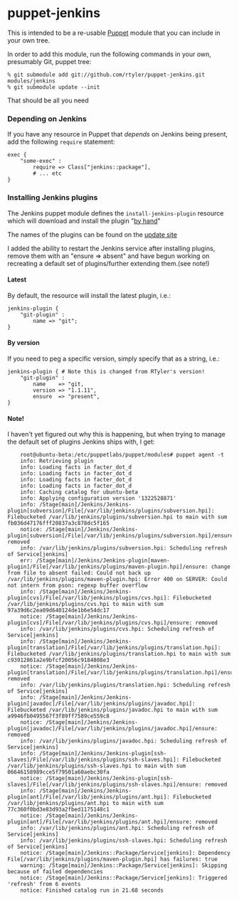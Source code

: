 # puppet-jenkins

This is intended to be a re-usable
[Puppet](http://www.puppetlabs.com/puppet/introduction/) module that you can
include in your own tree.


In order to add this module, run the following commands in your own, presumably
Git, puppet tree:

    % git submodule add git://github.com/rtyler/puppet-jenkins.git modules/jenkins
    % git submodule update --init

That should be all you need

### Depending on Jenkins

If you have any resource in Puppet that *depends* on Jenkins being present, add
the following `require` statement:

    exec {
        "some-exec" :
            require => Class["jenkins::package"],
            # ... etc
    }



### Installing Jenkins plugins


The Jenkins puppet module defines the `install-jenkins-plugin` resource which
will download and install the plugin "[by
hand](https://wiki.jenkins-ci.org/display/JENKINS/Plugins#Plugins-Byhand)"

The names of the plugins can be found on the [update
site](http://updates.jenkins-ci.org/download/plugins)

I added the ability to restart the Jenkins service after installing plugins, remove 
them with an "ensure => absent" and have begun working on recreating a default set of
plugins/further extending them.(see note!)


#### Latest

By default, the resource will install the latest plugin, i.e.:


    jenkins-plugin {
        "git-plugin" :
            name => "git";
    }



#### By version

If you need to peg a specific version, simply specify that as a string, i.e.:

    jenkins-plugin { # Note this is changed from RTyler's version!
        "git-plugin" :
            name    => "git,
            version => "1.1.11",
            ensure  => "present",
    }

#### Note!

I haven't yet figured out why this is happening, but when trying to manage the default
set of plugins Jenkins ships with, I get:

		root@ubuntu-beta:/etc/puppetlabs/puppet/modules# puppet agent -t
		info: Retrieving plugin
		info: Loading facts in facter_dot_d
		info: Loading facts in facter_dot_d
		info: Loading facts in facter_dot_d
		info: Loading facts in facter_dot_d
		info: Caching catalog for ubuntu-beta
		info: Applying configuration version '1322528871'
		info: /Stage[main]/Jenkins/Jenkins-plugin[subversion]/File[/var/lib/jenkins/plugins/subversion.hpi]: Filebucketed /var/lib/jenkins/plugins/subversion.hpi to main with sum fb036d47176fff20837a3c878dc5f165
		notice: /Stage[main]/Jenkins/Jenkins-plugin[subversion]/File[/var/lib/jenkins/plugins/subversion.hpi]/ensure: removed
		info: /var/lib/jenkins/plugins/subversion.hpi: Scheduling refresh of Service[jenkins]
		err: /Stage[main]/Jenkins/Jenkins-plugin[maven-plugin]/File[/var/lib/jenkins/plugins/maven-plugin.hpi]/ensure: change from file to absent failed: Could not back up /var/lib/jenkins/plugins/maven-plugin.hpi: Error 400 on SERVER: Could not intern from pson: regexp buffer overflow
		info: /Stage[main]/Jenkins/Jenkins-plugin[cvs]/File[/var/lib/jenkins/plugins/cvs.hpi]: Filebucketed /var/lib/jenkins/plugins/cvs.hpi to main with sum 97a39d6c2ea09d640124de1b6e54dc17
		notice: /Stage[main]/Jenkins/Jenkins-plugin[cvs]/File[/var/lib/jenkins/plugins/cvs.hpi]/ensure: removed
		info: /var/lib/jenkins/plugins/cvs.hpi: Scheduling refresh of Service[jenkins]
		info: /Stage[main]/Jenkins/Jenkins-plugin[translation]/File[/var/lib/jenkins/plugins/translation.hpi]: Filebucketed /var/lib/jenkins/plugins/translation.hpi to main with sum c93912861a2e9bfcf20056c9184808e3
		notice: /Stage[main]/Jenkins/Jenkins-plugin[translation]/File[/var/lib/jenkins/plugins/translation.hpi]/ensure: removed
		info: /var/lib/jenkins/plugins/translation.hpi: Scheduling refresh of Service[jenkins]
		info: /Stage[main]/Jenkins/Jenkins-plugin[javadoc]/File[/var/lib/jenkins/plugins/javadoc.hpi]: Filebucketed /var/lib/jenkins/plugins/javadoc.hpi to main with sum a9946fb0495567f3f89ff7589ce559c8
		notice: /Stage[main]/Jenkins/Jenkins-plugin[javadoc]/File[/var/lib/jenkins/plugins/javadoc.hpi]/ensure: removed
		info: /var/lib/jenkins/plugins/javadoc.hpi: Scheduling refresh of Service[jenkins]
		info: /Stage[main]/Jenkins/Jenkins-plugin[ssh-slaves]/File[/var/lib/jenkins/plugins/ssh-slaves.hpi]: Filebucketed /var/lib/jenkins/plugins/ssh-slaves.hpi to main with sum 06646158989cce5f79501a60aebc30fa
		notice: /Stage[main]/Jenkins/Jenkins-plugin[ssh-slaves]/File[/var/lib/jenkins/plugins/ssh-slaves.hpi]/ensure: removed
		info: /Stage[main]/Jenkins/Jenkins-plugin[ant]/File[/var/lib/jenkins/plugins/ant.hpi]: Filebucketed /var/lib/jenkins/plugins/ant.hpi to main with sum 77c360f0bd3e83d93a2fbed1175148c1
		notice: /Stage[main]/Jenkins/Jenkins-plugin[ant]/File[/var/lib/jenkins/plugins/ant.hpi]/ensure: removed
		info: /var/lib/jenkins/plugins/ant.hpi: Scheduling refresh of Service[jenkins]
		info: /var/lib/jenkins/plugins/ssh-slaves.hpi: Scheduling refresh of Service[jenkins]
		notice: /Stage[main]/Jenkins::Package/Service[jenkins]: Dependency File[/var/lib/jenkins/plugins/maven-plugin.hpi] has failures: true
		warning: /Stage[main]/Jenkins::Package/Service[jenkins]: Skipping because of failed dependencies
		notice: /Stage[main]/Jenkins::Package/Service[jenkins]: Triggered 'refresh' from 6 events
		notice: Finished catalog run in 21.68 seconds
